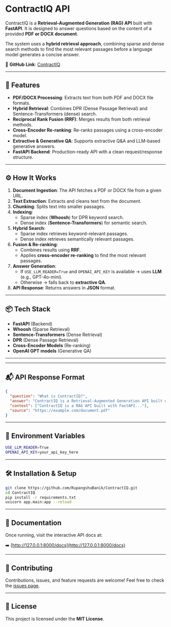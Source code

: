 # ContractIQ API

ContractIQ is a **Retrieval-Augmented Generation (RAG) API** built with **FastAPI**. It is designed to answer questions based on the content of a provided **PDF or DOCX document**.

The system uses a **hybrid retrieval approach**, combining sparse and dense search methods to find the most relevant passages before a language model generates a concise answer.

📌 **GitHub Link**: [ContractIQ](https://github.com/RupangshuBanik/ContractIQ)

---

## 🚀 Features
- **PDF/DOCX Processing**: Extracts text from both PDF and DOCX file formats.
- **Hybrid Retrieval**: Combines DPR (Dense Passage Retrieval) and Sentence-Transformers (dense) search.
- **Reciprocal Rank Fusion (RRF)**: Merges results from both retrieval methods.
- **Cross-Encoder Re-ranking**: Re-ranks passages using a cross-encoder model.
- **Extractive & Generative QA**: Supports extractive Q&A and LLM-based generative answers.
- **FastAPI Backend**: Production-ready API with a clean request/response structure.

---

## ⚙️ How It Works
1. **Document Ingestion**: The API fetches a PDF or DOCX file from a given URL.
2. **Text Extraction**: Extracts and cleans text from the document.
3. **Chunking**: Splits text into smaller passages.
4. **Indexing**:
   - Sparse index (**Whoosh**) for DPR keyword search.
   - Dense index (**Sentence-Transformers**) for semantic search.
5. **Hybrid Search**:
   - Sparse index retrieves keyword-relevant passages.
   - Dense index retrieves semantically relevant passages.
6. **Fusion & Re-ranking**:
   - Combines results using **RRF**.
   - Applies **cross-encoder re-ranking** to find the most relevant passages.
7. **Answer Generation**:
   - If `USE_LLM_READER=True` and `OPENAI_API_KEY` is available → uses **LLM** (e.g., GPT-4o-mini).
   - Otherwise → falls back to **extractive QA**.
8. **API Response**: Returns answers in **JSON** format.

---

## 📦 Tech Stack
- **FastAPI** (Backend)
- **Whoosh** (Sparse Retrieval)
- **Sentence-Transformers** (Dense Retrieval)
- **DPR** (Dense Passage Retrieval)
- **Cross-Encoder Models** (Re-ranking)
- **OpenAI GPT models** (Generative QA)

---

---

## 📬 API Response Format
```json
{
  "question": "What is ContractIQ?",
  "answer": "ContractIQ is a Retrieval-Augmented Generation API built with FastAPI to answer questions from PDF/DOCX files.",
  "context": ["ContractIQ is a RAG API built with FastAPI..."],
  "source": "https://example.com/document.pdf"
}
```

---

## 🔑 Environment Variables
```bash
USE_LLM_READER=True
OPENAI_API_KEY=your_api_key_here
```

---

## 🛠️ Installation & Setup
```bash
git clone https://github.com/RupangshuBanik/ContractIQ.git
cd ContractIQ
pip install -r requirements.txt
uvicorn app.main:app --reload
```

---

## 📖 Documentation
Once running, visit the interactive API docs at:

➡️ [http://127.0.0.1:8000/docs](http://127.0.0.1:8000/docs)

---

## 🤝 Contributing
Contributions, issues, and feature requests are welcome! Feel free to check the [issues page](https://github.com/RupangshuBanik/ContractIQ/issues).

---

## 📜 License
This project is licensed under the **MIT License**.
